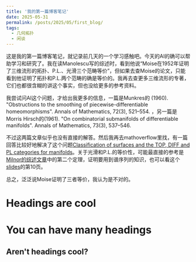```yaml
---
title: '我的第一篇博客笔记'
date: 2025-05-31
permalink: /posts/2025/05/first_blog/
tags:
  - 几何拓扑
  - 闲谈
---
```


这是我的第一篇博客笔记，就记录前几天的一个学习感触吧。今天的AI的确可以帮助学习和研究了。我在读Manolescu写的综述时，看到他说“Moise在1952年证明了三维流形的拓扑、P.L.、光滑三个范畴等价”，但如果去查Moise的论文，只能看到他证明了拓扑和P.L.两个范畴的确是等价的。我再去查更多三维流形的专著，它们也都很含糊的讲这个事实，但也没给更多的参考资料。

我尝试问AI这个问题，才给出我更多的信息，一篇是Munkres的 (1960). "Obstructions to the smoothing of piecewise-differentiable homeomorphisms". Annals of Mathematics, 72(3), 521–554. ，另一篇是Morris Hirsch的(1961). "On combinatorial submanifolds of differentiable manifolds". Annals of Mathematics, 73(3), 537–546.

不过这两篇文章似乎也没有直接的解答。然后我再去mathoverflow里找，有一篇回答比较好地解决了这个问题[Classification of surfaces and the TOP, DIFF and PL categories for manifolds](https://mathoverflow.net/questions/96670/classification-of-surfaces-and-the-top-diff-and-pl-categories-for-manifolds)。关于光滑和P.L.的等价性，可能最直接的参考是[Milnor的综述文章](https://www.ams.org/notices/201106/rtx110600804p.pdf)中的第二个定理，证明要用到谱序列的知识，也可以看这个[slides](https://webhomes.maths.ed.ac.uk/~v1ranick/slides/orsay.pdf)的第10页。

总之，泛泛说Moise证明了三者等价，我认为是不对的。

Headings are cool
======

You can have many headings
======

Aren't headings cool?
------
